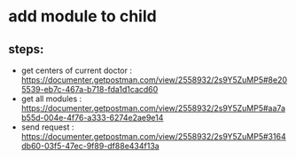 # add module to child
## steps: 
* get centers of current doctor : https://documenter.getpostman.com/view/2558932/2s9Y5ZuMP5#8e205539-eb7c-467a-b718-fda1d1cacd60
* get all modules : https://documenter.getpostman.com/view/2558932/2s9Y5ZuMP5#aa7ab55d-004e-4f76-a333-6274e2ae9e14
* send request : https://documenter.getpostman.com/view/2558932/2s9Y5ZuMP5#3164db60-03f5-47ec-9f89-df88e434f13a